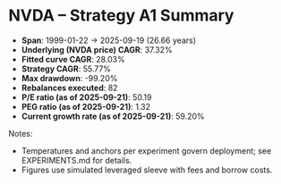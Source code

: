 # NVDA – Strategy A1 Summary

- **Span**: 1999-01-22 → 2025-09-19 (26.66 years)
- **Underlying (NVDA price) CAGR**: 37.32%
- **Fitted curve CAGR**: 28.03%
- **Strategy CAGR**: 55.77%
- **Max drawdown**: -99.20%
- **Rebalances executed**: 82
- **P/E ratio (as of 2025-09-21)**: 50.19
- **PEG ratio (as of 2025-09-21)**: 1.32
- **Current growth rate (as of 2025-09-21)**: 59.20%

Notes:

- Temperatures and anchors per experiment govern deployment; see EXPERIMENTS.md for details.
- Figures use simulated leveraged sleeve with fees and borrow costs.

